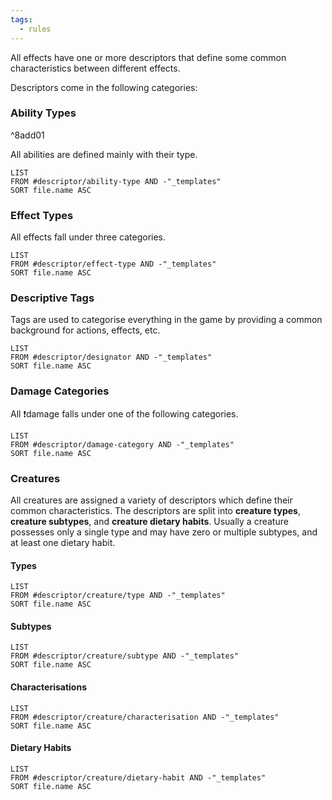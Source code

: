 ```yaml
---
tags:
  - rules
---
```

All effects have one or more descriptors that define some common characteristics between different effects.

Descriptors come in the following categories:

### Ability Types

^8add01

All abilities are defined mainly with their type.
```dataview
LIST
FROM #descriptor/ability-type AND -"_templates"
SORT file.name ASC
```

### Effect Types
All effects fall under three categories.
```dataview
LIST
FROM #descriptor/effect-type AND -"_templates"
SORT file.name ASC
```

### Descriptive Tags
Tags are used to categorise everything in the game by providing a common background for actions, effects, etc.
```dataview
LIST
FROM #descriptor/designator AND -"_templates"
SORT file.name ASC
```

### Damage Categories
All ❗damage falls under one of the following categories.
```dataview
LIST
FROM #descriptor/damage-category AND -"_templates"
SORT file.name ASC
```

### Creatures
All creatures are assigned a variety of descriptors which define their common characteristics. The descriptors are split into **creature types**, **creature subtypes**, and **creature dietary habits**. Usually a creature possesses only a single type and may have zero or multiple subtypes, and at least one dietary habit.

#### Types
```dataview
LIST
FROM #descriptor/creature/type AND -"_templates"
SORT file.name ASC
```

#### Subtypes
```dataview
LIST
FROM #descriptor/creature/subtype AND -"_templates"
SORT file.name ASC
```

#### Characterisations
```dataview
LIST
FROM #descriptor/creature/characterisation AND -"_templates"
SORT file.name ASC
```

#### Dietary Habits
```dataview
LIST
FROM #descriptor/creature/dietary-habit AND -"_templates"
SORT file.name ASC
```
